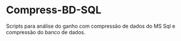 # Compress-BD-SQL
Scripts para análise do ganho com compressão de dados do MS Sql e compressão do banco de dados.
